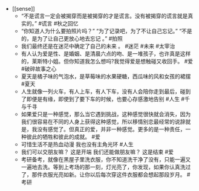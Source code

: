 - [[sense]]
	- “不是谎言一定会被揭穿而是被揭穿的才是谎言。没有被揭穿的谎言就是真实的。”  #谎言 #秋之回忆
	- “你知道人为什么要拍照片吗？”
	  “为了记录吧，为了不让自己忘记。”
	  “不是的，是为了让自己更放心地去忘记 。” #拍照
	- 我们最终还是在迷茫中确定了自己的未来 。 #迷茫  #未来 #太宰治
	- 有人认为爱是性、是婚姻、是清晨六点的吻、是一堆孩子，也许真是这样的，莱斯特小姐。但你知道我怎么想吗?我觉得爱是想触碰又收回手。 #爱 #破碎故事之心
	- 夏天是橘子味的气泡水，是草莓味的水果硬糖，西瓜味的风和女孩的裙摆 #夏天
	- 人生就像一列火车，有人上车，有人下车，没有人会陪你走到最后，碰到了即便是有缘，即使到了要下车的时候，也要心存感激地告别 #人生 #千与千寻
	- 如果爱只是一种感觉，那么当它遇到挑战，这种感觉很快就会消失，因为我们很容易在不同的人身上获得这种感觉，所以移情别恋最经常的说辞就是，我没有感觉了。但真正的爱，并非一种感觉。更多的是一种责任，一种彼此的牺牲和彼此的成就。 #爱
	- 可惜生活不是热血动漫 我也没有主角光环 #人生
	- 我们可以交朋友嘛？ 这是开端
	  我们还能做朋友嘛？ 这是结束 #爱
	- 考研备考，就像在黑屋子里洗衣服，你不知道洗干净了没有，只能一遍又一遍地去洗。等到上考场的那一刻，灯光亮了，你发现，如果你认真洗过了，那件衣服光亮如新。让你以后每次穿这件衣服都会想起那段岁月。 #考研